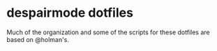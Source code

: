 # despairmode dotfiles

Much of the organization and some of the scripts for these dotfiles are based on @holman's.
